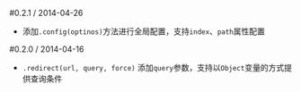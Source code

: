 #0.2.1 / 2014-04-26

* 添加`.config(optinos)`方法进行全局配置，支持`index`、`path`属性配置

#0.2.0 / 2014-04-16

* `.redirect(url, query, force)` 添加`query`参数，支持以`Object`变量的方式提供查询条件
